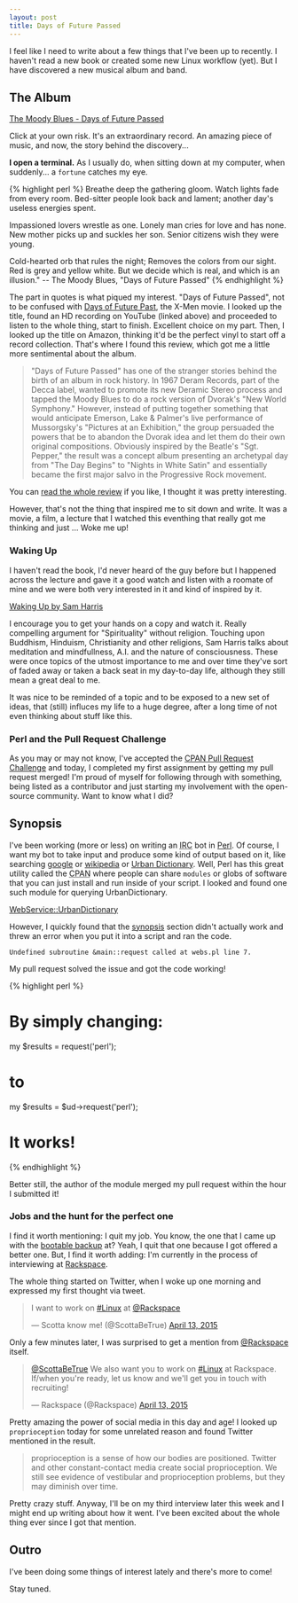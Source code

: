 ```yaml
---
layout: post
title: Days of Future Passed
---
```


I feel like I need to write about a few things that I've been up to recently. I haven't read a new book or created some new Linux workflow (yet). But I have discovered a new musical album and band. 

## The Album 

[The Moody Blues - Days of Future Passed](https://www.youtube.com/watch?v=2y_9hwW1eV0&feature=youtu.be&t=1s)

Click at your own risk. It's an extraordinary record. An amazing piece of music, and now, the story behind the discovery...

<strong>I open a terminal.</strong> As I usually do, when sitting down at my computer, when suddenly... a `fortune` catches my eye. 

{% highlight perl %}
Breathe deep the gathering gloom.
Watch lights fade from every room.
Bed-sitter people look back and lament;
another day's useless energies spent.

Impassioned lovers wrestle as one.
Lonely man cries for love and has none.
New mother picks up and suckles her son.
Senior citizens wish they were young.

Cold-hearted orb that rules the night;
Removes the colors from our sight.
Red is grey and yellow white.
But we decide which is real, and which is an illusion."
                -- The Moody Blues, "Days of Future Passed"
{% endhighlight %}

The part in quotes is what piqued my interest. "Days of Future Passed", not to be confused with [Days of Future Past](https://itunes.apple.com/us/movie/x-men-days-of-future-past/id867914892), the X-Men movie. I looked up the title, found an HD recording on YouTube (linked above) and proceeded to listen to the whole thing, start to finish. Excellent choice on my part. Then, I looked up the title on Amazon, thinking it'd be the perfect vinyl to start off a record collection. That's where I found this review, which got me a little more sentimental about the album.

>"Days of Future Passed" has one of the stranger stories behind the birth of an album in rock history. In 1967 Deram Records, part of the Decca label, wanted to promote its new Deramic Stereo process and tapped the Moody Blues to do a rock version of Dvorak's "New World Symphony." However, instead of putting together something that would anticipate Emerson, Lake & Palmer's live performance of Mussorgsky's "Pictures at an Exhibition," the group persuaded the powers that be to abandon the Dvorak idea and let them do their own original compositions. Obviously inspired by the Beatle's "Sgt. Pepper," the result was a concept album presenting an archetypal day from "The Day Begins" to "Nights in White Satin" and essentially became the first major salvo in the Progressive Rock movement.

You can [read the whole review](http://www.amazon.com/gp/customer-reviews/RKBTOZTK6J9LV/ref=cm_cr_pr_rvw_ttl?ie=UTF8&ASIN=B000063J2D) if you like, I thought it was pretty interesting.

However, that's not the thing that inspired me to sit down and write. It was a movie, a film, a lecture that I watched this eventhing that really got me thinking and just ... Woke me up!

### Waking Up

I haven't read the book, I'd never heard of the guy before but I happened across the lecture and gave it a good watch and listen with a roomate of mine and we were both very interested in it and kind of inspired by it.

[Waking Up by Sam Harris](https://vimeo.com/ondemand/wakingup)

I encourage you to get your hands on a copy and watch it. Really compelling argument for "Spirituality" without religion. Touching upon Buddhism, Hinduism, Christianity and other religions, Sam Harris talks about meditation and mindfullness, A.I. and the nature of consciousness. These were once topics of the utmost importance to me and over time they've sort of faded away or taken a back seat in my day-to-day life, although they still mean a great deal to me.

It was nice to be reminded of a topic and to be exposed to a new set of ideas, that (still) influces my life to a huge degree, after a long time of not even thinking about stuff like this.

### Perl and the Pull Request Challenge 

As you may or may not know, I've accepted the [CPAN Pull Request Challenge](http://cpan-prc.org) and today, I completed my first assignment by getting my pull request merged! I'm proud of myself for following through with something, being listed as a contributor and just starting my involvement with the open-source community. Want to know what I did?

## Synopsis

I've been working (more or less) on writing an <abbr title="Internet Relay Chat">IRC</abbr> bot in [Perl](http://perl.org). Of course, I want my bot to take input and produce some kind of output based on it, like searching [google](http://lmgtfy.com/?q=google) or [wikipedia](http://wikipedia.org) or [Urban Dictionary](http://urbandictionary.com). Well, Perl has this great utility called the <abbr title="Comprehensive Perl Archive Network">CPAN</abbr> where people can share `modules` or globs of software that you can just install and run inside of your script. I looked and found one such module for querying UrbanDictionary.

[WebService::UrbanDictionary](https://metacpan.org/pod/WebService::UrbanDictionary)

However, I quickly found that the [synopsis](https://metacpan.org/pod/WebService::UrbanDictionary#SYNOPSIS) section didn't actually work and threw an error when you put it into a script and ran the code.

`Undefined subroutine &main::request called at webs.pl line 7.`

My pull request solved the issue and got the code working!

{% highlight perl %}
# By simply changing:
my $results = request('perl');

# to
my $results = $ud->request('perl');
# It works!
{% endhighlight %}

Better still, the author of the module merged my pull request within the hour I submitted it!

### Jobs and the hunt for the perfect one

I find it worth mentioning: I quit my job. You know, the one that I came up with the [bootable backup](http://internaught.github.io/2015/03/13/Creating-Bootable-Backups/) at? Yeah, I quit that one because I got offered a better one. But, I find it worth adding: I'm currently in the process of interviewing at [Rackspace](http://rackspace.com). 

The whole thing started on Twitter, when I woke up one morning and expressed my first thought via tweet.

<blockquote class="twitter-tweet" lang="en"><p>I want to work on <a href="https://twitter.com/hashtag/Linux?src=hash">#Linux</a> at <a href="https://twitter.com/Rackspace">@Rackspace</a></p>&mdash; Scotta know me! (@ScottaBeTrue) <a href="https://twitter.com/ScottaBeTrue/status/587620046521774080">April 13, 2015</a></blockquote> <script async src="//platform.twitter.com/widgets.js" charset="utf-8"></script>

Only a few minutes later, I was surprised to get a mention from [@Rackspace](https://twitter.com/Rackspace) itself.

<blockquote class="twitter-tweet" lang="en"><p><a href="https://twitter.com/ScottaBeTrue">@ScottaBeTrue</a> We also want you to work on <a href="https://twitter.com/hashtag/Linux?src=hash">#Linux</a> at Rackspace. If/when you&#39;re ready, let us know and we&#39;ll get you in touch with recruiting!</p>&mdash; Rackspace (@Rackspace) <a href="https://twitter.com/Rackspace/status/587621173367713792">April 13, 2015</a></blockquote> <script async src="//platform.twitter.com/widgets.js" charset="utf-8"></script>

Pretty amazing the power of social media in this day and age! I looked up `proprioception` today for some unrelated reason and found Twitter mentioned in the result.

>proprioception is a sense of how our bodies are positioned. Twitter and other constant-contact media create social proprioception. We still see evidence of vestibular and proprioception problems, but they may diminish over time.

Pretty crazy stuff. Anyway, I'll be on my third interview later this week and I might end up writing about how it went. I've been excited about the whole thing ever since I got that mention.

## Outro

I've been doing some things of interest lately and there's more to come! 

Stay tuned.

